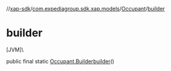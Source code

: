 //[xap-sdk](../../../index.md)/[com.expediagroup.sdk.xap.models](../index.md)/[Occupant](index.md)/[builder](builder.md)

# builder

[JVM]\

public final static [Occupant.Builder](-builder/index.md)[builder](builder.md)()
